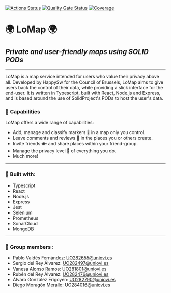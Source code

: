 [![Actions Status](https://github.com/arquisoft/lomap_en1a/workflows/CI%20for%20LOMAP_EN1A/badge.svg)](https://github.com/arquisoft/lomap_en1a/actions)
[![Quality Gate Status](https://sonarcloud.io/api/project_badges/measure?project=Arquisoft_lomap_en1a&metric=alert_status)](https://sonarcloud.io/summary/new_code?id=Arquisoft_lomap_en1a)
[![Coverage](https://sonarcloud.io/api/project_badges/measure?project=Arquisoft_lomap_en1a&metric=coverage)](https://sonarcloud.io/summary/new_code?id=Arquisoft_lomap_en1a)
# :earth_africa: LoMap :earth_africa:
## _Private and user-friendly maps using SOLID PODs_

---

LoMap is a map service intended for users who value their privacy above all. Developed by HappySw for the Council of Brussels, LoMap aims to give users back the control of their data, while providing a slick interface for the end-user.
It is written in Typescript, built with React, Node.js and Express, and is based around the use of SolidProject's PODs to host the user's data.

### :calling: Capabilities

LoMap offers a wide range of capabilities:
- Add, manage and classify markers :round_pushpin: in a map only you control.
- Leave comments and reviews :email: in the places you or others create.
- Invite friends :family: and share places within your friend-group.
- Manage the privacy level :closed_lock_with_key: of everything you do.
- Much more!

---

### :construction: Built with:

- Typescript
- React
- Node.js
- Express
- Jest
- Selenium
- Prometheus
- SonarCloud
- MongoDB

---
### :construction_worker: Group members :

- Pablo Valdés Fernández: UO282655@uniovi.es
- Sergio del Rey Álvarez: UO282497@uniovi.es
- Vanesa Alonso Ramos: UO281801@uniovi.es
- Rubén del Rey Álvarez: UO282476@uniovi.es
- Álvaro González Erigoyen: UO282790@uniovi.es
- Diego Moragón Merallo: UO284016@uniovi.es
